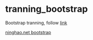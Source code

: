 # tranning_bootstrap
Bootstrap tranning, follow [link](http://www.runoob.com/bootstrap)

[ninghao.net bootstrap](https://ninghao.net/video/1554)
